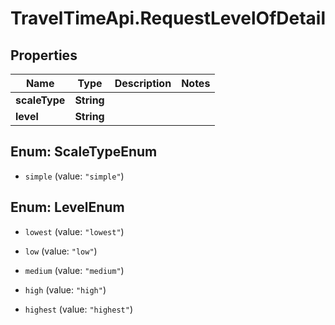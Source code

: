 # TravelTimeApi.RequestLevelOfDetail

## Properties

Name | Type | Description | Notes
------------ | ------------- | ------------- | -------------
**scaleType** | **String** |  | 
**level** | **String** |  | 



## Enum: ScaleTypeEnum


* `simple` (value: `"simple"`)





## Enum: LevelEnum


* `lowest` (value: `"lowest"`)

* `low` (value: `"low"`)

* `medium` (value: `"medium"`)

* `high` (value: `"high"`)

* `highest` (value: `"highest"`)




